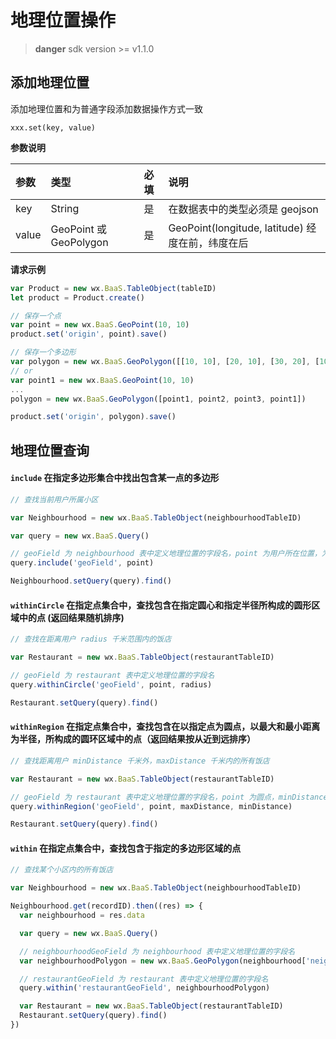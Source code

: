 # 地理位置操作

> **danger**
> sdk version >= v1.1.0

## 添加地理位置

添加地理位置和为普通字段添加数据操作方式一致

`xxx.set(key, value)`

**参数说明**

| 参数   | 类型                     | 必填 | 说明 |
| :---- | :---------------------- | :--- | :--- |
| key   |  String                 | 是   | 在数据表中的类型必须是 geojson |
| value |  GeoPoint 或 GeoPolygon  | 是   | GeoPoint(longitude, latitude) 经度在前，纬度在后 |

**请求示例**

```js
var Product = new wx.BaaS.TableObject(tableID)
let product = Product.create()

// 保存一个点
var point = new wx.BaaS.GeoPoint(10, 10)
product.set('origin', point).save()

// 保存一个多边形
var polygon = new wx.BaaS.GeoPolygon([[10, 10], [20, 10], [30, 20], [10, 10]]) // 前后两点相同，即需构成一个闭环
// or
var point1 = new wx.BaaS.GeoPoint(10, 10)
...
polygon = new wx.BaaS.GeoPolygon([point1, point2, point3, point1])

product.set('origin', polygon).save()
```


## 地理位置查询

#### `include` 在指定多边形集合中找出包含某一点的多边形

```js
// 查找当前用户所属小区

var Neighbourhood = new wx.BaaS.TableObject(neighbourhoodTableID)

var query = new wx.BaaS.Query()

// geoField 为 neighbourhood 表中定义地理位置的字段名，point 为用户所在位置，为 GeoPoint 类型
query.include('geoField', point)

Neighbourhood.setQuery(query).find()
```

#### `withinCircle` 在指定点集合中，查找包含在指定圆心和指定半径所构成的圆形区域中的点 (返回结果随机排序)

```js
// 查找在距离用户 radius 千米范围内的饭店

var Restaurant = new wx.BaaS.TableObject(restaurantTableID)

// geoField 为 restaurant 表中定义地理位置的字段名
query.withinCircle('geoField', point, radius)

Restaurant.setQuery(query).find()
```


#### `withinRegion` 在指定点集合中，查找包含在以指定点为圆点，以最大和最小距离为半径，所构成的圆环区域中的点（返回结果按从近到远排序）

```js
// 查找距离用户 minDistance 千米外，maxDistance 千米内的所有饭店

var Restaurant = new wx.BaaS.TableObject(restaurantTableID)

// geoField 为 restaurant 表中定义地理位置的字段名，point 为圆点，minDistance 不指定默认为 0
query.withinRegion('geoField', point, maxDistance, minDistance)

Restaurant.setQuery(query).find()
```


#### `within` 在指定点集合中，查找包含于指定的多边形区域的点

```js
// 查找某个小区内的所有饭店

var Neighbourhood = new wx.BaaS.TableObject(neighbourhoodTableID)

Neighbourhood.get(recordID).then((res) => {
  var neighbourhood = res.data

  var query = new wx.BaaS.Query()

  // neighbourhoodGeoField 为 neighbourhood 表中定义地理位置的字段名
  var neighbourhoodPolygon = new wx.BaaS.GeoPolygon(neighbourhood['neighbourhoodGeoField'].coordinates[0])

  // restaurantGeoField 为 restaurant 表中定义地理位置的字段名
  query.within('restaurantGeoField', neighbourhoodPolygon)

  var Restaurant = new wx.BaaS.TableObject(restaurantTableID)
  Restaurant.setQuery(query).find()
})
```